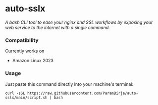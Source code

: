 # auto-sslx

_A bash CLI tool to ease your nginx and SSL workflows by exposing your web service to the internet with a single command._

### Compatibility

Currently works on

- Amazon Linux 2023

### Usage

Just paste this command directly into your machine's terminal:

```
curl -sSL https://raw.githubusercontent.com/ParamBirje/auto-sslx/main/script.sh | bash
```
